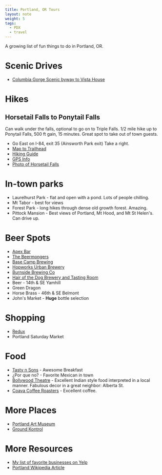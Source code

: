 ```yaml
---
title: Portland, OR Tours
layout: note
weight: 5
tags: 
  - PDX
  - travel
---
```

A growing list of fun things to do in Portland, OR.

# Scenic Drives

- [Columbia Gorge Scenic byway to Vista House](http://byways.org/byways/2141)


# Hikes

## Horsetail Falls to Ponytail Falls

Can walk under the falls, optional to go on to Triple Falls. 1/2 mile hike up to Ponytail Falls, 500 ft gain, 15 minutes. Great spot to take out of town guests. 

- Go East on I-84, exit 35 (Ainsworth Park exit) Take a right.
- [Map to Trailhead](http://maps.google.com/?q=My+Location@+45.590392,-122.067744)
- [Hiking Guide](http://www.portlandhikersfieldguide.org/wiki/Ponytail_Falls_Hike)
- [GPS Info](http://www.everytrail.com/view_trip.php?trip_id=1781948)
- [Photo of Horsetail Falls](http://www.portlandhikersfieldguide.org/wiki/Horsetail_Falls)


# In-town parks

- Laurelhurst Park - flat and open with a pond. Lots of people chilling.
- Mt Tabor - best for views
- Forest Park - long hikes through dense old growth forest. Amazing.
- Pittock Mansion - Best views of Portland, Mt Hood, and Mt St Helen's. Can drive up. 


# Beer Spots

- [Apex Bar](http://www.yelp.com/biz/apex-bar-portland#query:beer)
- [The Beermongers](http://www.yelp.com/biz/the-beermongers-portland#query:beer)
- [Base Camp Brewing](http://www.yelp.com/biz/base-camp-brewing-portland#query:beer)
- [Hopworks Urban Brewery](http://www.yelp.com/biz/hopworks-urban-brewery-portland#query:beer)
- [Burnside Brewing Co](http://www.yelp.com/biz/burnside-brewing-co-portland#query:beer)
- [Hair of the Dog Brewery and Tasting Room](http://www.yelp.com/biz/hair-of-the-dog-brewery-and-tasting-room-portland#query:beer)
- Beer - 14th & SE Yamhill
- Green Dragon
- Horse Brass - 46th & SE Belmont
- John's Market - **Huge** bottle selection


# Shopping

- [Redux](http://www.yelp.com/biz/redux-portland)
- Portland Saturday Market 


# Food

- [Tasty n Sons](http://www.yelp.com/biz/tasty-n-sons-portland) - Awesome Breakfast 
- ¿Por que no? - Favorite Mexican in town
- [Bollywood Theatre](http://www.yelp.com/biz/bollywood-theater-portland) - Excellent Indian style food interpreted in a local manner. Fabulous decor in a great neighbor: Alberta St. 
- [Coava Coffee Roasters](http://www.yelp.com/biz/coava-coffee-roasters-portland) - Excellent coffee. 


# More Places

- [Portland Art Museum](http://www.yelp.com/biz/portland-art-museum-portland)
- [Ground Kontrol](http://www.yelp.com/biz/ground-kontrol-classic-arcade-portland-2)


# More Resources

- [My list of favorite businesses on Yelp](http://www.yelp.com/user_details_bookmarks?userid=WkuuL6YQFG3EuHPUK0hjEA)
- [Portland Wikipedia Article](http://en.wikipedia.org/wiki/Portland,_or)
